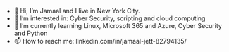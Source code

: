 - 👋 Hi, I’m Jamaal and I live in New York City.
- 👀 I’m interested in: Cyber Security, scripting and cloud computing 
- 🌱 I’m currently learning Linux, Microsoft 365 and Azure, Cyber Security and Python
- 📫 How to reach me: linkedin.com/in/jamaal-jett-82794135/

<!---
jettlaggggg/jettlaggggg is a ✨ special ✨ repository because its `README.md` (this file) appears on your GitHub profile.
You can click the Preview link to take a look at your changes.
--->
